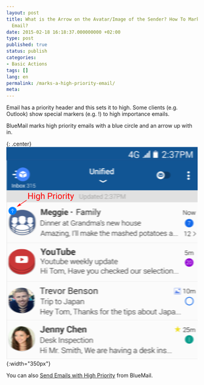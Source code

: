 ```yaml
---
layout: post
title: What is the Arrow on the Avatar/Image of the Sender? How To Mark a High Priority
  Email?
date: 2015-02-18 16:18:37.000000000 +02:00
type: post
published: true
status: publish
categories:
- Basic Actions
tags: []
lang: en
permalink: /marks-a-high-priority-email/
meta:
---
```


Email has a priority header and this sets it to high. Some clients (e.g. Outlook) show special markers (e.g. !) to high importance emails.

BlueMail marks high priority emails with a blue circle and an arrow up with in.

{: .center}
![](/assets/HighPriority-921x1024.png){:width="350px"}

You can also [Send Emails with High Priority](/send-email-with-high-priority/) from BlueMail.